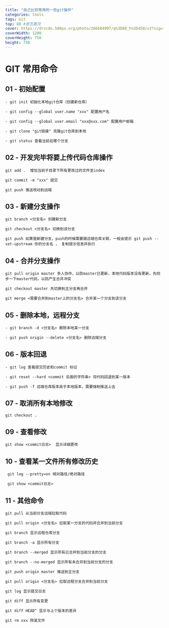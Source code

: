 ```yaml
---
title: "自己比较常用的一些git操作"
categories: tools
tags: Git
top: 88 #是否置顶
cover: https://drscdn.500px.org/photo/266684907/q%3D80_h%3D450/v2?sig=fddd93a565bfc0a0a823bc71cd0423438214b85fcf84920f0a505614f87b5e75
coverWidth: 1200
coverHeight: 750
height: 750
---
```

# GIT 常用命令
<!--more-->

## 01 - 初始配置

```
- git init 初始化本地git仓库（创建新仓库）

- git config --global user.name "xxx" 配置用户名

- git config --global user.email "xxx@xxx.com" 配置用户邮箱

- git clone "git链接" 克隆git仓库到本地

- git status 查看当前在哪个分支
```

## 02 - 开发完毕将要上传代码仓库操作

```
git add .  增加当前子目录下所有更改过的文件至index

git commit -m "xxx" 提交

git push 推送改动到远端
```

## 03 - 新建分支操作

```
git branch <分支名> 创建新分支

git checkout <分支名> 切换到该分支

git push 如果是新建分支，push的时候需要跟远端仓库关联，一般会提示 git push --set-upstream 你的分支名 ， 复制提示信息并执行
```

## 04 - 合并分支操作

```
git pull origin master 多人协作，以防master已更新，本地代码版本没有更新，先同步一下master代码，以防产生合并冲突

git checkout master 先切换到主分支再合并

git merge <需要合并到master上的分支名> 合并某一个分支到该分支
```

## 05 - 删除本地，远程分支

```
- git branch -d <分支名> 删除本地某一分支

- git push origin --delete <分支名> 删除远端分支
```

## 06 - 版本回退

```
- git log 查看提交历史和commit 标记

- git reset --hard <commit 后面的字符串> 将代码回退到某一版本

- git push -f 远端仓库版本高于本地版本，需要强制推送上去
```

## 07 - 取消所有本地修改

```
git checkout .
```

## 09 - 查看修改

```
git show <commit日志>  显示详细更改
```

## 10 - 查看某一文件所有修改历史

```
 git log --pretty=on 相对路径/绝对路径

 git show <commit日志>
```

## 11 - 其他命令

```
git pull 从当前分支远端拉取代码

git pull origin <分支名> 拉取某一分支的代码并合并到当前分支

git branch 显示远程仓库分支

git branch -a 显示所有分支

git branch --merged 显示所有已合并到当前分支的分支

git branch --no-merged 显示所有未合并到当前分支的分支

git push origin master 推送到主分支

git pull origin <分支名> 拉取远程分支合并到当前分支

git log 显示提交日志

git diff 显示所有变更

git diff HEAD^ 显示与上个版本的差异

git rm xxx 除某文件
```

